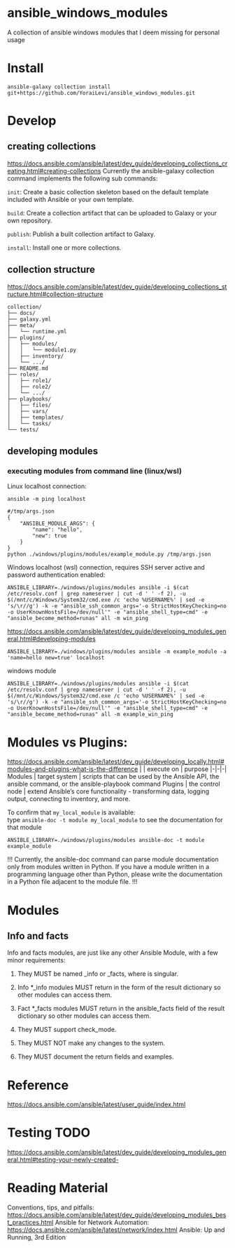 # ansible_windows_modules
A collection of ansible windows modules that I deem missing for personal usage 


# Install
```
ansible-galaxy collection install git+https://github.com/YoraiLevi/ansible_windows_modules.git
```

# Develop
## creating collections
https://docs.ansible.com/ansible/latest/dev_guide/developing_collections_creating.html#creating-collections
Currently the ansible-galaxy collection command implements the following sub commands:

`init`: Create a basic collection skeleton based on the default template included with Ansible or your own template.

`build`: Create a collection artifact that can be uploaded to Galaxy or your own repository.

`publish`: Publish a built collection artifact to Galaxy.

`install`: Install one or more collections.

## collection structure
https://docs.ansible.com/ansible/latest/dev_guide/developing_collections_structure.html#collection-structure

```
collection/
├── docs/
├── galaxy.yml
├── meta/
│   └── runtime.yml
├── plugins/
│   ├── modules/
│   │   └── module1.py
│   ├── inventory/
│   └── .../
├── README.md
├── roles/
│   ├── role1/
│   ├── role2/
│   └── .../
├── playbooks/
│   ├── files/
│   ├── vars/
│   ├── templates/
│   └── tasks/
└── tests/
```
## developing modules
### executing modules from command line (linux/wsl)

Linux localhost connection:
```
ansible -m ping localhost
```
```
#/tmp/args.json
{
    "ANSIBLE_MODULE_ARGS": {
        "name": "hello",
        "new": true
    }
}
python ./windows/plugins/modules/example_module.py /tmp/args.json
```
Windows localhost (wsl) connection, requires SSH server active and password authentication enabled:
```
ANSIBLE_LIBRARY=./windows/plugins/modules ansible -i $(cat /etc/resolv.conf | grep nameserver | cut -d ' ' -f 2), -u $(/mnt/c/Windows/System32/cmd.exe /c 'echo %USERNAME%' | sed -e 's/\r//g') -k -e "ansible_ssh_common_args='-o StrictHostKeyChecking=no -o UserKnownHostsFile=/dev/null'" -e "ansible_shell_type=cmd" -e "ansible_become_method=runas" all -m win_ping
```


https://docs.ansible.com/ansible/latest/dev_guide/developing_modules_general.html#developing-modules

```
ANSIBLE_LIBRARY=./windows/plugins/modules ansible -m example_module -a 'name=hello new=true' localhost
```

windows module
```
ANSIBLE_LIBRARY=./windows/plugins/modules ansible -i $(cat /etc/resolv.conf | grep nameserver | cut -d ' ' -f 2), -u $(/mnt/c/Windows/System32/cmd.exe /c 'echo %USERNAME%' | sed -e 's/\r//g') -k -e "ansible_ssh_common_args='-o StrictHostKeyChecking=no -o UserKnownHostsFile=/dev/null'" -e "ansible_shell_type=cmd" -e "ansible_become_method=runas" all -m example_win_ping
```
# Modules vs Plugins:
https://docs.ansible.com/ansible/latest/dev_guide/developing_locally.html#modules-and-plugins-what-is-the-difference
| |  execute on  | purpose
|-|-|-|
Modules | target system | scripts that can be used by the Ansible API, the ansible command, or the ansible-playbook command
Plugins | the control node |  extend Ansible’s core functionality - transforming data, logging output, connecting to inventory, and more.

To confirm that `my_local_module` is available:  
type `ansible-doc -t module my_local_module` to see the documentation for that module  
```
ANSIBLE_LIBRARY=./windows/plugins/modules ansible-doc -t module  example_module
```
!!!
Currently, the ansible-doc command can parse module documentation only from modules written in Python. If you have a module written in a programming language other than Python, please write the documentation in a Python file adjacent to the module file.
!!!
# Modules
## Info and facts
Info and facts modules, are just like any other Ansible Module, with a few minor requirements:

1) They MUST be named <something>_info or <something>_facts, where <something> is singular.

2) Info *_info modules MUST return in the form of the result dictionary so other modules can access them.

3) Fact *_facts modules MUST return in the ansible_facts field of the result dictionary so other modules can access them.

4) They MUST support check_mode.

5) They MUST NOT make any changes to the system.

6) They MUST document the return fields and examples.


# Reference
https://docs.ansible.com/ansible/latest/user_guide/index.html


# Testing TODO
https://docs.ansible.com/ansible/latest/dev_guide/developing_modules_general.html#testing-your-newly-created-



# Reading Material
Conventions, tips, and pitfalls: https://docs.ansible.com/ansible/latest/dev_guide/developing_modules_best_practices.html
Ansible for Network Automation: https://docs.ansible.com/ansible/latest/network/index.html
Ansible: Up and Running, 3rd Edition
